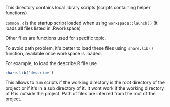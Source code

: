 This directory contains local library scripts (scripts containing helper functions)

`common.R` is the startup script loaded when using `workspace::launch()` (it loads all files listed in .Rworkspace)

Other files are functions used for specific topic.

To avoid path problem, it's better to load these files using `share.lib()` function, available once workspace is loaded. 

For example, to load the describe.R file use

```R
share.lib('describe')
```

This allows to run scripts if the working directory is the root directory of the project or if it's in a sub directory of it. 
It wont work if the working directory of R is outside the project. Path of files are inferred from the root of the project.
